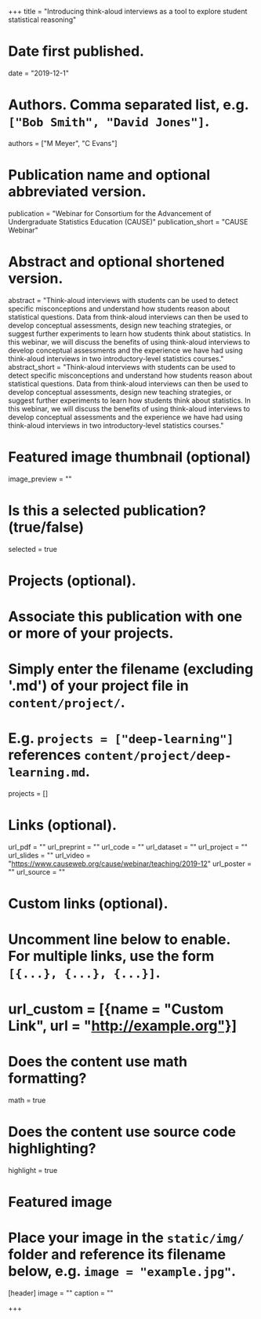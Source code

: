 +++
title = "Introducing think-aloud interviews as a tool to explore student statistical reasoning"

# Date first published.
date = "2019-12-1"

# Authors. Comma separated list, e.g. `["Bob Smith", "David Jones"]`.
authors = ["M Meyer", "C Evans"]

# Publication name and optional abbreviated version.
publication = "Webinar for Consortium for the Advancement of Undergraduate Statistics Education (CAUSE)"
publication_short = "CAUSE Webinar"

# Abstract and optional shortened version.
abstract = "Think-aloud interviews with students can be used to detect specific misconceptions and understand how students reason about statistical questions. Data from think-aloud interviews can then be used to develop conceptual assessments, design new teaching strategies, or suggest further experiments to learn how students think about statistics. In this webinar, we will discuss the benefits of using think-aloud interviews to develop conceptual assessments and the experience we have had using think-aloud interviews in two introductory-level statistics courses."
abstract_short = "Think-aloud interviews with students can be used to detect specific misconceptions and understand how students reason about statistical questions. Data from think-aloud interviews can then be used to develop conceptual assessments, design new teaching strategies, or suggest further experiments to learn how students think about statistics. In this webinar, we will discuss the benefits of using think-aloud interviews to develop conceptual assessments and the experience we have had using think-aloud interviews in two introductory-level statistics courses."
# Featured image thumbnail (optional)
image_preview = ""

# Is this a selected publication? (true/false)
selected = true

# Projects (optional).
#   Associate this publication with one or more of your projects.
#   Simply enter the filename (excluding '.md') of your project file in `content/project/`.
#   E.g. `projects = ["deep-learning"]` references `content/project/deep-learning.md`.
projects = []

# Links (optional).
url_pdf = ""
url_preprint = ""
url_code = ""
url_dataset = ""
url_project = ""
url_slides = ""
url_video = "https://www.causeweb.org/cause/webinar/teaching/2019-12"
url_poster = ""
url_source = ""

# Custom links (optional).
#   Uncomment line below to enable. For multiple links, use the form `[{...}, {...}, {...}]`.
# url_custom = [{name = "Custom Link", url = "http://example.org"}]

# Does the content use math formatting?
math = true

# Does the content use source code highlighting?
highlight = true

# Featured image
# Place your image in the `static/img/` folder and reference its filename below, e.g. `image = "example.jpg"`.
[header]
image = ""
caption = ""



+++
